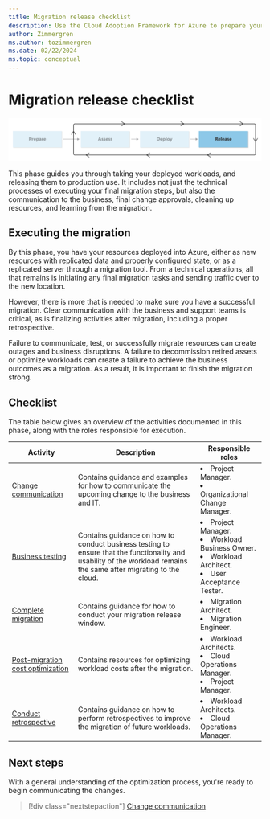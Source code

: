 ```yaml
---
title: Migration release checklist
description: Use the Cloud Adoption Framework for Azure to prepare your migrated workload and assets to be promoted to production.
author: Zimmergren
ms.author: tozimmergren
ms.date: 02/22/2024
ms.topic: conceptual
---
```


# Migration release checklist

![Diagram that shows the release-phase of the migration guidance in the Cloud Adoption Framework](../media/migrate-release.svg)

This phase guides you through taking your deployed workloads, and releasing them to production use. It includes not just the technical processes of executing your final migration steps, but also the communication to the business, final change approvals, cleaning up resources, and learning from the migration.

## Executing the migration

By this phase, you have your resources deployed into Azure, either as new resources with replicated data and properly configured state, or as a replicated server through a migration tool. From a technical operations, all that remains is initiating any final migration tasks and sending traffic over to the new location.

However, there is more that is needed to make sure you have a successful migration. Clear communication with the business and support teams is critical, as is finalizing activities after migration, including a proper retrospective.

Failure to communicate, test, or successfully migrate resources can create outages and business disruptions. A failure to decommission retired assets or optimize workloads can create a failure to achieve the business outcomes as a migration. As a result, it is important to finish the migration strong.

## Checklist

The table below gives an overview of the activities documented in this phase, along with the roles responsible for execution.

|Activity|Description|Responsible roles|
|---|---|---|
|[Change communication](./change-communication.md)|Contains guidance and examples for how to communicate the upcoming change to the business and IT.|<li>Project Manager.<br><li>Organizational Change Manager.|
|[Business testing](./business-test.md)|Contains guidance on how to conduct business testing to ensure that the functionality and usability of the workload remains the same after migrating to the cloud.|<li>Project Manager.<br><li>Workload Business Owner.<br><li>Workload Architect.<br><li>User Acceptance Tester.|
|[Complete migration](./complete-migration.md)|Contains guidance for how to conduct your migration release window.|<li>Migration Architect.<br><li>Migration Engineer.|
|[Post-migration cost optimization](./post-migration-cost-optimization.md)|Contains resources for optimizing workload costs after the migration.|<li>Workload Architects.<br><li>Cloud Operations Manager.<br><li>Project Manager.|
|[Conduct retrospective](./retrospective.md)|Contains guidance on how to perform retrospectives to improve the migration of future workloads.|<li>Workload Architects.<br><li>Cloud Operations Manager.|

## Next steps

With a general understanding of the optimization process, you're ready to begin communicating the changes.

> [!div class="nextstepaction"]
> [Change communication](./change-communication.md)
